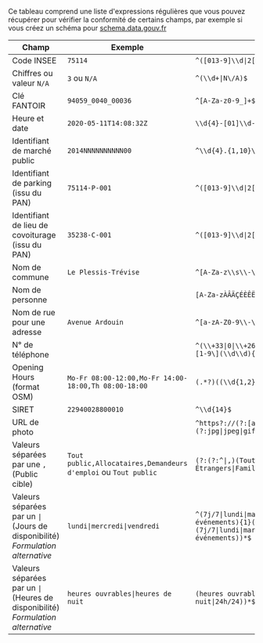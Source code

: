 Ce tableau comprend une liste d'expressions régulières que vous pouvez récupérer pour vérifier la conformité de certains champs, par exemple si vous créez un schéma pour [schema.data.gouv.fr](schema.data.gouv.fr)

| Champ | Exemple | Regex | Schéma |
| -- | -- | -- | -- |
| Code INSEE | `75114` | `^([013-9]\\d\|2[AB1-9])\\d{3}$` | 
| Chiffres ou valeur `N/A` | `3` ou `N/A` | `^(\\d+\|N\/A)$` |
| Clé FANTOIR | `94059_0040_00036` | `^[A-Za-z0-9_]+$` |
| Heure et date | `2020-05-11T14:08:32Z` | `\\d{4}-[01]\\d-[0-3]\\d([+-][0-2]\\d:[0-5]\\dZ?)?$` |
| Identifiant de marché public | `2014NNNNNNNNNN00` | `^\\d{4}.{1,10}\\d{2}$`|
| Identifiant de parking (issu du PAN) | `75114-P-001` | `^([013-9]\\d\|2[AB1-9])\\d{3}-P-\\d{3}$` | 
| Identifiant de lieu de covoiturage (issu du PAN) | `35238-C-001` | `^([013-9]\\d\|2[AB1-9])\\d{3}-C-\\d{3}$` |
| Nom de commune | `Le Plessis-Trévise` | `^[A-Za-z\\s\\-\\u00C0-\\u00FF]+$` |
| Nom de personne | |`[A-Za-zÀÂÄÇÉÈÊËÎÏÔÖÙÛÜŸàâäçéèêëîïôöùûüÿÆŒæœ \\-']*` |
| Nom de rue pour une adresse | `Avenue Ardouin` | `^[a-zA-Z0-9\\-\\'\\s\\d\\u00C0-\\u00FF]+$` |
| N° de téléphone |  | `^(\\+33\|0\|\\+262\|\\+269\|\\+508\|\\+590\|\\+594\|\\+596\|\\+681\|\\+687\|\\+689)\[1-9\](\\d\\d){4}$`|
| Opening Hours (format OSM) | `Mo-Fr 08:00-12:00,Mo-Fr 14:00-18:00,Th 08:00-18:00` | `(.*?)((\\d{1,2}:\\d{2})-(\\d{1,2}:\\d{2})\|24/7)` |
| SIRET | `22940028800010` |`^\\d{14}$` | 
| URL de photo |  | `^https?://(?:[a-z0-9\\-]+\\.)+[a-z]{2,6}(?:/[^/#?]+)+\\.(?:jpg\|jpeg\|gif\|png)`|
| Valeurs séparées par une `,` (Public cible) | `Tout public,Allocataires,Demandeurs d'emploi` ou `Tout public` | `(?:(?:^\|,)(Tout public\|Allocataires\|Demandeurs d'emploi\|Étrangers\|Familles\|Jeunes\|Personnes en situation de handicap\|Séniors))+$`| https://schema.data.gouv.fr/etalab/schema-inclusion-numerique/latest/documentation.html#propri%C3%A9t%C3%A9-public_cible |
| Valeurs séparées par un `\|` (Jours de disponibilité) _Formulation alternative_ | `lundi\|mercredi\|vendredi` | `^(7j/7\|lundi\|mardi\|mercredi\|jeudi\|vendredi\|samedi\|dimanche\|jours fériés\|événements){1}(\\|(7j/7\|lundi\|mardi\|mercredi\|jeudi\|vendredi\|samedi\|dimanche\|jours fériés\|événements))*$`|
| Valeurs séparées par un `\|` (Heures de disponibilité) _Formulation alternative_ | `heures ouvrables\|heures de nuit` | `(heures ouvrables\|heures de nuit\|24h/24){1}(\\|(heures ouvrables\|heures de nuit\|24h/24))*$`|

<!--
| UUID | | `"^\\d{14}\\d{4}.{1,10}\\d{2}$"`|
-->
